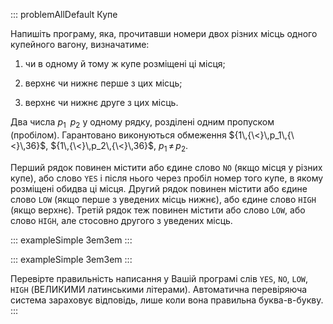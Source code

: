 ::: problemAllDefault
Купе

Напишіть програму, яка, прочитавши номери двох різних місць одного
купейного вагону, визначатиме:

1.  чи в одному й тому ж купе розміщені ці місця;

2.  верхнє чи нижнє перше з цих місць;

3.  верхнє чи нижнє друге з цих місць.

Два числа $p_1\,\,\,p_2$ у одному рядку, розділені одним пропуском
(пробілом). Гарантовано виконуються обмеження
${1\,{\<}\,p_1\,{\<}\,36}$, ${1\,{\<}\,p_2\,{\<}\,36}$,
${p_1\,{\neq}\,p_2}$.

Перший рядок повинен містити або єдине слово `NO` (якщо місця у різних
купе), або слово `YES` і після нього через пробіл номер того купе, в
якому розміщені обидва ці місця. Другий рядок повинен містити або єдине
слово `LOW` (якщо перше з уведених місць нижнє), або єдине слово `HIGH`
(якщо верхнє). Третій рядок теж повинен містити або слово `LOW`, або
слово `HIGH`, але стосовно другого з уведених місць.

::: exampleSimple
3em3em
:::

::: exampleSimple
3em3em
:::

Перевірте правильність написання у Вашій програмі слів `YES`, `NO`,
`LOW`, `HIGH` (ВЕЛИКИМИ латинськими літерами). Автоматична перевіряюча
система зараховує відповідь, лише коли вона правильна буква-в-букву.
:::
